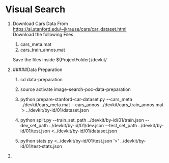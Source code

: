 # Visual Search 


1. Download Cars Data From 
<a>https://ai.stanford.edu/~jkrause/cars/car_dataset.html</a>
    <br> Download the following Files
    1. cars_meta.mat
    2. cars_train_annos.mat
    
    Save the files inside ${ProjectFolder}/devkit/

2. #####Data Preparation
    1. cd data-preparation
    2. source activate image-search-poc-data-preparation
    3. python prepare-stanford-car-dataset.py 
    --cars_meta ../devkit/cars_meta.mat 
    --cars_annos ../devkit/cars_train_annos.mat 
    '> ../devkit/by-id/01/dataset.json
    
    4. python split.py 
    --train_set_path ../devkit/by-id/01/train.json 
    --dev_set_path ../devkit/by-id/01/dev.json 
    --test_set_path ../devkit/by-id/01/test.json 
    <../devkit/by-id/01/dataset.json 
    
    5. python stats.py 
    <../devkit/by-id/01/test.json 
    '>' ../devkit/by-id/01/test-stats.json
    
3.  